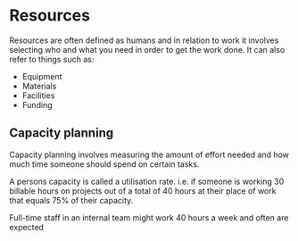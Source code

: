 # Resources

Resources are often defined as humans and in relation to work it involves selecting who and what you need in order to get the work done. It can also refer to things such as:

- Equipment
- Materials
- Facilities
- Funding

## Capacity planning 

Capacity planning involves measuring the amount of effort needed and how much time someone should spend on certain tasks.

A persons capacity is called a utilisation rate. i.e. if someone is working 30 billable hours on projects out of a total of 40 hours at their place of work that equals 75% of their capacity.

Full-time staff in an internal team might work 40 hours a week and often are expected